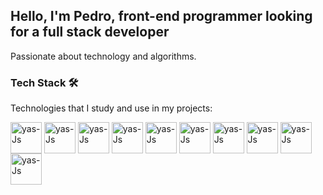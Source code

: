 <h2>Hello, I'm Pedro, front-end programmer looking for a full stack developer</h2>

Passionate about technology and algorithms.

### Tech Stack 🛠️

Technologies that I study and use in my projects:

<div>
  <img align="center" alt="yas-Js" height="50" width="50" src="https://cdn.jsdelivr.net/gh/devicons/devicon/icons/html5/html5-original.svg" />
  <img align="center" alt="yas-Js" height="50" width="50" src="https://cdn.jsdelivr.net/gh/devicons/devicon/icons/css3/css3-original.svg" /> 
  <img align="center" alt="yas-Js" height="50" width="50" src="https://cdn.jsdelivr.net/gh/devicons/devicon/icons/javascript/javascript-original.svg" />        
  <img align="center" alt="yas-Js" height="50" width="50" src="https://cdn.jsdelivr.net/gh/devicons/devicon/icons/java/java-original.svg" />
  <img align="center" alt="yas-Js" height="50" width="50" src="https://cdn.jsdelivr.net/gh/devicons/devicon/icons/python/python-original.svg" />
  <img align="center" alt="yas-Js" height="50" width="50" src="https://cdn.jsdelivr.net/gh/devicons/devicon/icons/git/git-original.svg" />
  <img align="center" alt="yas-Js" height="50" width="50" src="https://cdn.jsdelivr.net/gh/devicons/devicon/icons/nodejs/nodejs-original.svg" />
  <img align="center" alt="yas-Js" height="50" width="50" src="https://cdn.jsdelivr.net/gh/devicons/devicon/icons/sass/sass-original.svg" />
  <img align="center" alt="yas-Js" height="50" width="50" src="https://cdn.jsdelivr.net/gh/devicons/devicon/icons/bootstrap/bootstrap-original.svg" />
  <img align="center" alt="yas-Js" height="50" width="50" src="https://cdn.jsdelivr.net/gh/devicons/devicon/icons/react/react-original.svg" />
</div>
          
